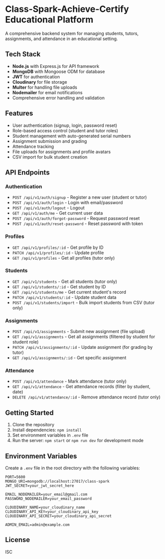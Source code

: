 # Class-Spark-Achieve-Certify Educational Platform

A comprehensive backend system for managing students, tutors, assignments, and attendance in an educational setting.

## Tech Stack

- **Node.js** with Express.js for API framework
- **MongoDB** with Mongoose ODM for database
- **JWT** for authentication
- **Cloudinary** for file storage
- **Multer** for handling file uploads
- **Nodemailer** for email notifications
- Comprehensive error handling and validation

## Features

- User authentication (signup, login, password reset)
- Role-based access control (student and tutor roles)
- Student management with auto-generated serial numbers
- Assignment submission and grading
- Attendance tracking
- File uploads for assignments and profile avatars
- CSV import for bulk student creation

## API Endpoints

### Authentication

- `POST /api/v1/auth/signup` - Register a new user (student or tutor)
- `POST /api/v1/auth/login` - Login with email/password
- `POST /api/v1/auth/logout` - Logout
- `GET /api/v1/auth/me` - Get current user data
- `POST /api/v1/auth/forgot-password` - Request password reset
- `POST /api/v1/auth/reset-password` - Reset password with token

### Profiles

- `GET /api/v1/profiles/:id` - Get profile by ID
- `PATCH /api/v1/profiles/:id` - Update profile
- `GET /api/v1/profiles` - Get all profiles (tutor only)

### Students

- `GET /api/v1/students` - Get all students (tutor only)
- `GET /api/v1/students/:id` - Get student by ID
- `GET /api/v1/students/me` - Get current student's record
- `PATCH /api/v1/students/:id` - Update student data
- `POST /api/v1/students/import` - Bulk import students from CSV (tutor only)

### Assignments

- `POST /api/v1/assignments` - Submit new assignment (file upload)
- `GET /api/v1/assignments` - Get all assignments (filtered by student for student role)
- `PATCH /api/v1/assignments/:id` - Update assignment (for grading by tutor)
- `GET /api/v1/assignments/:id` - Get specific assignment

### Attendance

- `POST /api/v1/attendance` - Mark attendance (tutor only)
- `GET /api/v1/attendance` - Get attendance records (filter by student, date)
- `DELETE /api/v1/attendance/:id` - Remove attendance record (tutor only)

## Getting Started

1. Clone the repository
2. Install dependencies: `npm install`
3. Set environment variables in `.env` file
4. Run the server: `npm start` or `npm run dev` for development mode

## Environment Variables

Create a `.env` file in the root directory with the following variables:

```
PORT=5600
MONGO_URI=mongodb://localhost:27017/class-spark
JWT_SECRET=your_jwt_secret_here

EMAIL_NODEMAILER=your_email@gmail.com
PASSWORD_NODEMAILER=your_email_password

CLOUDINARY_NAME=your_cloudinary_name
CLOUDINARY_API_KEY=your_cloudinary_api_key
CLOUDINARY_API_SECRET=your_cloudinary_api_secret

ADMIN_EMAIL=admin@example.com
```

## License

ISC